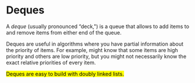 # Deques

A _deque_ (usually pronounced “deck,") is a queue that allows to add items to and remove items from either end of the queue.

Deques are useful in algorithms where you have partial information about the priority of items. For example, might know that some items are high priority and others are low priority, but you might not necessarily know the exact relative priorities of every item.





<mark style="background-color:yellow;">Deques are easy to build with doubly linked lists.</mark>
